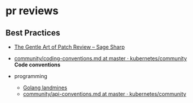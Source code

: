 # pr reviews

## Best Practices
- [The Gentle Art of Patch Review – Sage Sharp](https://sage.thesharps.us/2014/09/01/the-gentle-art-of-patch-review/)
- [community/coding-conventions.md at master · kubernetes/community](https://github.com/kubernetes/community/blob/master/contributors/guide/coding-conventions.md) **Code conventions**

- programming
  - [Golang landmines](https://gist.github.com/lavalamp/4bd23295a9f32706a48f)
  - [community/api-conventions.md at master · kubernetes/community](https://github.com/kubernetes/community/blob/master/contributors/devel/sig-architecture/api-conventions.md)